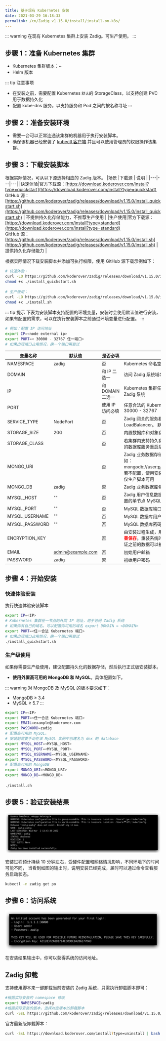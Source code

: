 ```yaml
---
title: 基于现有 Kubernetes 安装
date: 2021-03-29 16:18:33
permalink: /cn/Zadig v1.15.0/install/install-on-k8s/
---
```


::: warning
在现有 Kubernetes 集群上安装 Zadig。可生产使用。
:::

## 步骤 1：准备 Kubernetes 集群

- Kubernetes 集群版本：<Badge text="v1.16" />~<Badge text="v1.22" /><br>
- Helm  <Badge text="v3.0.0 +" /> 版本<br>

::: tip 注意事项
- 在安装之前，需要配置 Kubernetes `默认`的 StorageClass，以支持创建 PVC 用于数据持久化
- 配置 kube-dns 服务，以支持服务和 Pod 之间的按名称寻址
:::

## 步骤 2：准备安装环境

- 需要一台可以正常连通该集群的机器用于执行安装脚本。
- 确保该机器已经安装了 [kubectl 客户端](https://kubernetes.io/docs/tasks/tools/) 并且可以使用管理员的权限操作该集群。

## 步骤 3：下载安装脚本

根据实际情况，可从以下源选择相应的 Zadig 版本。
|场景 |下载源 | 说明 |
|---|---|---|
|快速体验|官方下载源：[https://download.koderover.com/install?type=quickstart](https://download.koderover.com/install?type=quickstart) <br> GitHub 源：[https://github.com/koderover/zadig/releases/download/v1.15.0/install_quickstart.sh](https://github.com/koderover/zadig/releases/download/v1.15.0/install_quickstart.sh) | 不提供持久化存储能力，不推荐生产使用 |
|生产使用|官方下载源：[https://download.koderover.com/install?type=standard](https://download.koderover.com/install?type=standard) <br> GitHub 源：[https://github.com/koderover/zadig/releases/download/v1.15.0/install.sh](https://github.com/koderover/zadig/releases/download/v1.15.0/install.sh) | 提供持久化存储能力 |

根据实际情况下载安装脚本并添加可执行权限，使用 GitHub 源下载示例如下：

```bash
# 快速体验：
curl -LO https://github.com/koderover/zadig/releases/download/v1.15.0/install_quickstart.sh
chmod +x ./install_quickstart.sh

# 生产使用：
curl -LO https://github.com/koderover/zadig/releases/download/v1.15.0/install.sh
chmod +x ./install.sh
```

::: tip 提示
下表为安装脚本支持配置的环境变量，安装时会使用默认值进行安装，如果有配置的需求，可以在执行安装脚本之前通过环境变量进行配置。
:::

```bash
# 例如：配置 IP 访问地址
export IP=<node external ip>
export PORT=< 30000 - 32767 任一端口>
# 如果出现端口占用情况，换一个端口再尝试
```

| 变量名称                 | 默认值                       | 是否必填          | 说明                                                                                                               |
| -------------------- | ---------------------------- |---------------|------------------------------------------------------------------------------------------------------------------|
| NAMESPACE            | zadig                        | 否             | Kubernetes 命名空间                                                                                                  |
| DOMAIN               |                              | 和 IP 二选一      | 访问 Zadig 系统域名， 仅生产脚本可用                                                                                           |
| IP                   |                              | 和 DOMAIN 二选一  | Kubernetes 集群任一节点的外网 IP 地址，用于访问 Zadig 系统                                                                         |
| PORT                 |                              | 使用 IP 访问必填    | 任意合法的 Kubernetes 端口， K8S 默认端口范围为 30000 - 32767                                                                   |
| SERVICE_TYPE         | NodePort                     | 否             | Zadig 网关的服务暴露方式，可选值： NodePort, LoadBalancer。 默认值： NodePort                                                       |
| STORAGE_SIZE         | 20G                          | 否             | 内置数据库和对象存储各自的数据存储大小                                                                                              |
| STORAGE_CLASS        |                              | 否             | 若集群内支持持久存储卷，可以设置该变量，避免 Zadig 的数据库服务重启后数据丢失  注：仅生产脚本可用                                                            |
| MONGO_URI            |                              | 否             | Zadig 业务数据存储，配置多个地址时需要进行转义，例如：mongodb://user:password@8.10.20.20\\,8.10.20.30。若不配置，使用安装脚本中内置的单节点 MongoDB  注：仅生产脚本可用 |
| MONGO_DB             | zadig                        | 否             | Zadig 业务数据库名称 注：仅生产脚本可用                                                                                          |
| MYSQL_HOST           | ""                           | 否             | Zadig 用户信息数据存储，若不配置，使用安装脚本中内置的单节点 MySQL     注：仅生产脚本可用                                                                     |
| MYSQL_PORT           | ""                           | 否             | MySQL 数据库端口             注：仅生产脚本可用                                                                                         |
| MYSQL_USERNAME       | ""                           | 否             | MySQL 数据库用户名      注：仅生产脚本可用                                                                                               |
| MYSQL_PASSWORD       | ""                           | 否             | MySQL 数据库密码         注：仅生产脚本可用                                                                                             |
| ENCRYPTION_KEY       |                              | 否             | 由安装过程生成，用于数据加密解密，<font color=#FF000 >**第一次安装后请妥善保存**</font>。重装系统时需设置 ENCRYPTION_KEY，才能保证之前的数据可以被正确解密             |
| EMAIL                | admin@example.com            | 否             | 初始用户邮箱                                                                                                           |
| PASSWORD             | zadig                        | 否             | 初始用户密码                                                                                                           |

## 步骤 4：开始安装

### 快速体验安装
执行快速体验安装脚本

```bash
export IP=<IP>
# Kubernetes 集群任一节点的外网 IP 地址，用于访问 Zadig 系统
# 如果你有自己的域名，可以配置你可用的域名 export DOMAIN = <DOMAIN>
export PORT=<任一合法 Kubernetes 端口>
# 如果出现端口占用情况，换一个端口再尝试
./install_quickstart.sh
```
### 生产级使用

如果你需要生产级使用，建议配置持久化的数据存储，然后执行正式版安装脚本。

- **使用外置高可用的 MongoDB 和 MySQL**。具体配置如下。

::: warning
对 MongoDB 及 MySQL 的版本要求如下：
- MongoDB ≥ 3.4
- MySQL ≥ 5.7
:::

```bash
export IP=<IP>
export PORT=<任一合法 Kubernetes 端口>
export EMAIL=example@koderover.com
export PASSWORD=zadig
# 配置高可用的 MySQL。
# 安装前需要手动在该 MySQL 实例中创建名为 dex 的 database
export MYSQL_HOST=<MYSQL_HOST>
export MYSQL_PORT=<MYSQL_PORT>
export MYSQL_USERNAME=<MYSQL_USERNAME>
export MYSQL_PASSWORD=<MYSQL_PASSWORD>
# 配置高可用的 MongoDB
export MONGO_URI=<MONGO_URI>
export MONGO_DB=<MONGO_DB>

./install.sh
```


## 步骤 5：验证安装结果

![预期安装结果](./_images/k8s_install_success.png)

安装过程预计持续 10 分钟左右，受硬件配置和网络情况影响，不同环境下的时间可能不同，
当看到如图的输出时，说明安装已经完成，届时可以通过命令查看服务启动状态。

```bash
kubectl -n zadig get po
```
## 步骤 6：访问系统

![预期安装结果](./_images/get_endpoint.png)

在安装结果输出中，你可以获得系统的访问地址。


## Zadig 卸载

支持使用脚本来一键卸载当前安装的 Zadig 系统，只需执行卸载脚本即可：

```bash
#根据实际安装的 namespace 修改
export NAMESPACE=zadig
#根据实际安装的版本，选择对应版本的卸载脚本
curl -SsL https://github.com/koderover/zadig/releases/download/v1.15.0/uninstall.sh |bash
```

官方最新版卸载脚本：
```bash
curl -SsL https://download.koderover.com/install?type=uninstall | bash
```
